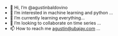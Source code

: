 - 👋 Hi, I’m @agustinbaldovino
- 👀 I’m interested in machine learning and python ...
- 🌱 I’m currently learning  everything...
- 💞️ I’m looking to collaborate on time series ...
- 📫 How to reach me agustin@ubajay.com  ...

<!---
agustinbaldovino/agustinbaldovino is a ✨ special ✨ repository because its `README.md` (this file) appears on your GitHub profile.
You can click the Preview link to take a look at your changes.
--->
